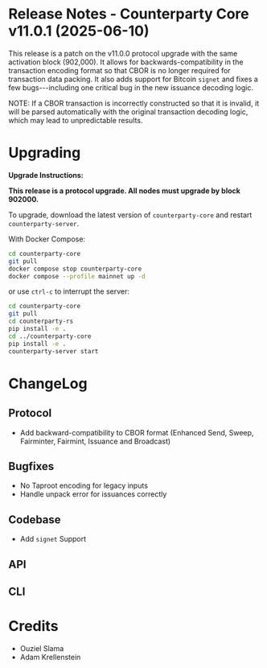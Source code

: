 # Release Notes - Counterparty Core v11.0.1 (2025-06-10)

This release is a patch on the v11.0.0 protocol upgrade with the same activation block (902,000). It allows for backwards-compatibility in the transaction encoding format so that CBOR is no longer required for transaction data packing. It also adds support for Bitcoin `signet` and fixes a few bugs---including one critical bug in the new issuance decoding logic.

NOTE: If a CBOR transaction is incorrectly constructed so that it is invalid, it will be parsed automatically with the original transaction decoding logic, which may lead to unpredictable results.


# Upgrading

**Upgrade Instructions:**

**This release is a protocol upgrade. All nodes must upgrade by block 902000.**

To upgrade, download the latest version of `counterparty-core` and restart `counterparty-server`.

With Docker Compose:

```bash
cd counterparty-core
git pull
docker compose stop counterparty-core
docker compose --profile mainnet up -d
```

or use `ctrl-c` to interrupt the server:

```bash
cd counterparty-core
git pull
cd counterparty-rs
pip install -e .
cd ../counterparty-core
pip install -e .
counterparty-server start
```

# ChangeLog

## Protocol

- Add backward-compatibility to CBOR format (Enhanced Send, Sweep, Fairminter, Fairmint, Issuance and Broadcast)

## Bugfixes

- No Taproot encoding for legacy inputs
- Handle unpack error for issuances correctly

## Codebase

- Add `signet` Support

## API

## CLI


# Credits

- Ouziel Slama
- Adam Krellenstein
